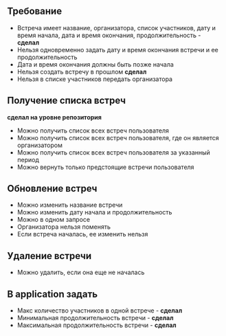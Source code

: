 ## Требование
* Встреча имеет название, организатора, список участников, дату и время начала, дата и время окончания, продолжительность - **сделал**
* Нельзя одновременно задать дату и время окончания встречи и ее продолжительность
* Дата и время окончания должны быть позже начала
* Нельзя создать встречу в прошлом **сделал**
* Нельзя в списке участников передать организатора


## Получение списка встреч 
**сделал на уровне репозитория**
* Можно получить список всех встреч пользователя
* Можно получить список всех встреч пользователя, где он является организатором
* Можно получить список всех встреч пользователя за указанный период
* Можно вернуть только предстоящие встречи пользователя

## Обновление встреч
* Можно изменить название встречи
* Можно изменить дату начала и продолжительность
* Можно в одном запросе
* Организатора нельзя поменять
* Если встреча началась, ее изменить нельзя

## Удаление встречи
* Можно удалить, если она еще не началась

## В application задать
* Макс количество участников в одной встрече - **сделал**
* Минимальная продолжительность встречи - **сделал**
* Максимальная продолжительность встречи - **сделал**